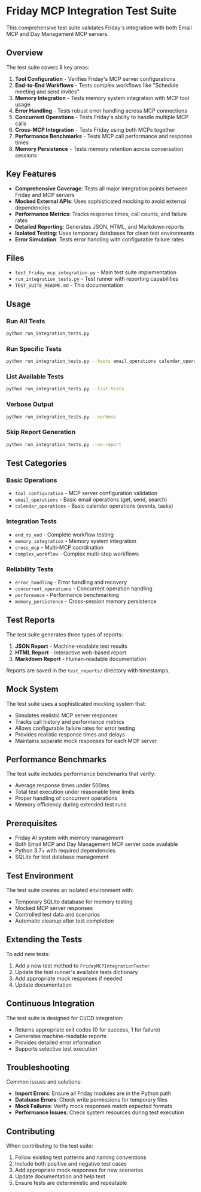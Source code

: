 # Friday MCP Integration Test Suite

This comprehensive test suite validates Friday's integration with both Email MCP and Day Management MCP servers.

## Overview

The test suite covers 8 key areas:

1. **Tool Configuration** - Verifies Friday's MCP server configurations
2. **End-to-End Workflows** - Tests complex workflows like "Schedule meeting and send invites"
3. **Memory Integration** - Tests memory system integration with MCP tool usage
4. **Error Handling** - Tests robust error handling across MCP connections
5. **Concurrent Operations** - Tests Friday's ability to handle multiple MCP calls
6. **Cross-MCP Integration** - Tests Friday using both MCPs together
7. **Performance Benchmarks** - Tests MCP call performance and response times
8. **Memory Persistence** - Tests memory retention across conversation sessions

## Key Features

- **Comprehensive Coverage**: Tests all major integration points between Friday and MCP servers
- **Mocked External APIs**: Uses sophisticated mocking to avoid external dependencies
- **Performance Metrics**: Tracks response times, call counts, and failure rates
- **Detailed Reporting**: Generates JSON, HTML, and Markdown reports
- **Isolated Testing**: Uses temporary databases for clean test environments
- **Error Simulation**: Tests error handling with configurable failure rates

## Files

- `test_friday_mcp_integration.py` - Main test suite implementation
- `run_integration_tests.py` - Test runner with reporting capabilities
- `TEST_SUITE_README.md` - This documentation

## Usage

### Run All Tests

```bash
python run_integration_tests.py
```

### Run Specific Tests

```bash
python run_integration_tests.py --tests email_operations calendar_operations
```

### List Available Tests

```bash
python run_integration_tests.py --list-tests
```

### Verbose Output

```bash
python run_integration_tests.py --verbose
```

### Skip Report Generation

```bash
python run_integration_tests.py --no-report
```

## Test Categories

### Basic Operations
- `tool_configuration` - MCP server configuration validation
- `email_operations` - Basic email operations (get, send, search)
- `calendar_operations` - Basic calendar operations (events, tasks)

### Integration Tests
- `end_to_end` - Complete workflow testing
- `memory_integration` - Memory system integration
- `cross_mcp` - Multi-MCP coordination
- `complex_workflow` - Complex multi-step workflows

### Reliability Tests
- `error_handling` - Error handling and recovery
- `concurrent_operations` - Concurrent operation handling
- `performance` - Performance benchmarking
- `memory_persistence` - Cross-session memory persistence

## Test Reports

The test suite generates three types of reports:

1. **JSON Report** - Machine-readable test results
2. **HTML Report** - Interactive web-based report
3. **Markdown Report** - Human-readable documentation

Reports are saved in the `test_reports/` directory with timestamps.

## Mock System

The test suite uses a sophisticated mocking system that:

- Simulates realistic MCP server responses
- Tracks call history and performance metrics
- Allows configurable failure rates for error testing
- Provides realistic response times and delays
- Maintains separate mock responses for each MCP server

## Performance Benchmarks

The test suite includes performance benchmarks that verify:

- Average response times under 500ms
- Total test execution under reasonable time limits
- Proper handling of concurrent operations
- Memory efficiency during extended test runs

## Prerequisites

- Friday AI system with memory management
- Both Email MCP and Day Management MCP server code available
- Python 3.7+ with required dependencies
- SQLite for test database management

## Test Environment

The test suite creates an isolated environment with:

- Temporary SQLite database for memory testing
- Mocked MCP server responses
- Controlled test data and scenarios
- Automatic cleanup after test completion

## Extending the Tests

To add new tests:

1. Add a new test method to `FridayMCPIntegrationTester`
2. Update the test runner's available tests dictionary
3. Add appropriate mock responses if needed
4. Update documentation

## Continuous Integration

The test suite is designed for CI/CD integration:

- Returns appropriate exit codes (0 for success, 1 for failure)
- Generates machine-readable reports
- Provides detailed error information
- Supports selective test execution

## Troubleshooting

Common issues and solutions:

- **Import Errors**: Ensure all Friday modules are in the Python path
- **Database Errors**: Check write permissions for temporary files
- **Mock Failures**: Verify mock responses match expected formats
- **Performance Issues**: Check system resources during test execution

## Contributing

When contributing to the test suite:

1. Follow existing test patterns and naming conventions
2. Include both positive and negative test cases
3. Add appropriate mock responses for new scenarios
4. Update documentation and help text
5. Ensure tests are deterministic and repeatable